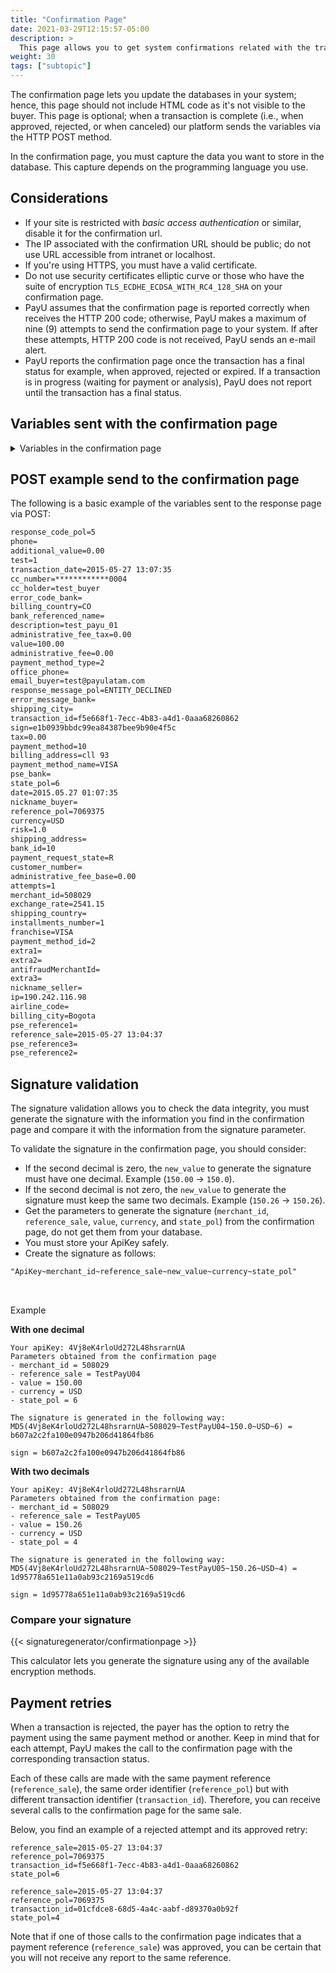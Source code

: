 ```yaml
---
title: "Confirmation Page"
date: 2021-03-29T12:15:57-05:00
description: >
  This page allows you to get system confirmations related with the transaction results. You can update your system's inventories, orders, or databases. This page is not visible to the customer and its goal is to enable communication between systems. The data is sent via the HTTP POST method. </br>If the payer generates payment retries during the payment process, a confirmation page is generated for each transaction. This page is invoked for approved and rejected states.
weight: 30
tags: ["subtopic"]
---
```


The confirmation page lets you update the databases in your system; hence, this page should not include HTML code as it's not visible to the buyer. This page is optional; when a transaction is complete (i.e., when approved, rejected, or when canceled) our platform sends the variables via the HTTP POST method.

In the confirmation page, you must capture the data you want to store in the database. This capture depends on the programming language you use.

## Considerations
* If your site is restricted with _basic access authentication_ or similar, disable it for the confirmation url.
* The IP associated with the confirmation URL should be public; do not use URL accessible from intranet or localhost.
* If you're using HTTPS, you must have a valid certificate.
* Do not use security certificates elliptic curve or those who have the suite of encryption `TLS_ECDHE_ECDSA_WITH_RC4_128_SHA` on your confirmation page.
* PayU assumes that the confirmation page is reported correctly when receives the HTTP 200 code; otherwise, PayU makes a maximum of nine (9) attempts to send the confirmation page to your system. If after these attempts, HTTP 200 code is not received, PayU sends an e-mail alert.
* PayU reports the confirmation page once the transaction has a final status for example, when approved, rejected or expired. If a transaction is in progress (waiting for payment or analysis), PayU does not report until the transaction has a final status.
 
## Variables sent with the confirmation page

<details>
<summary>Variables in the confirmation page</summary>
<br>
<div class="variables"></div>

| Field | Type | Size | Description |
|-|-|-|-|
| merchant_id | Numeric | 12 | Merchant’s ID number in PayU’s system, you find this number in the account creation mail. |
| state_pol | Alphanumeric | 32 | Indicates the status of the transaction in the system.<br>[See the transaction status in the given column]({{< ref "response-codes-and-variables.html#response-codes-sent-to-the-confirmation-page" >}}). |
| risk | Decimal (#.00) | — | Risk associated with the transaction. Values between 0 and 1.<br>The higher value, the greater the risk.<b>Format `###.00`. |
| response_code_pol | Alphanumeric | 255 | PayU’s response code.<br>[See the response codes in the given column]({{< ref "response-codes-and-variables.html#response-codes-sent-to-the-confirmation-page" >}}). |
| reference_sale | Alphanumeric | 255 | Reference of the sale or order. It must be unique for each transaction that is sent to the system. |
| reference_pol | Alphanumeric | 255 | The reference or transaction number generated by PayU. |
| sign | Alphanumeric | 255 | Digital signature created for each of one the transactions. |
| extra1 | Alphanumeric | 255 | Additional field to send information about the purchase. For example, description of the purchase if you would like to display it on the confirmation page |
| extra2 | Alphanumeric | 255 | Additional field to send information about the purchase. For example, internal codes of the products |
| payment_method | Numeric | — | The internal identifier of the payment method used.<br>[See the codes of the payment methods]({{< ref "response-codes-and-variables.html#codes-of-the-payment-methods" >}}). |
| payment_method_type | Numeric | — | The payment method type used for the payment. |
| installments_number | Numeric | — | Number of installments in which the credit card payment was deferred. |
| value | Numeric | 14,2 | Total amount of the transaction. It can contain two decimal digits. For example, 10000.00 or 10000 |
| tax | Numeric | 14,2 | VAT value of the transaction, if VAT zero is sent the system will automatically apply the 19%. It can contain two decimal digits. For example: 19000.00. In case you have no VAT you should fill out 0. |
| additional_value | Numeric | 14,2 | Non commissionaire Additional Value. |
| transaction_date | Date(YYYY-MM-DD HH:mm:ss) | — | The date the transaction was made. |
| currency | Alphanumeric | 3 | The currency in which the payment is made.<br>[See the accepted currencies]({{< ref "response-codes-and-variables.html#accepted-currencies" >}}). |
| email_buyer | Alphanumeric | 255 | Field that contains the buyer’s e-mail to notify the transaction’s result by email. It's recommended to validate it when the data is taken from a form. |
| cus | Alphanumeric | 64 | The cus (unique tracking code) is the payment’s reference within the Bank, it applies only to payments with PSE |
| pse_bank | Alphanumeric | 255 | The name of the bank, applies only to payments with PSE. |
| test | Boolean (true, false) | — | Variable to identify whether the operation was a test. |
| description | Alphanumeric | 255 | Description of the sale. |
| billing_address | Alphanumeric | 255 | The billing address |
| shipping_address | Alphanumeric | 50 | The delivery address for the merchandise. |
| phone | Alphanumeric | 20 | The buyer’s residence phone. |
| office_phone | Alphanumeric | 20 | The buyer’s daytime phone. |
| account_number_ach | Alphanumeric | 36 | The transaction’s identifier. |
| account_type_ach | Alphanumeric | 36 | The transaction’s identifier. |
| administrative_fee | Decimal (#.00) | — | Value of the administrative fee |
| administrative_fee_base | Decimal (#.00) | — | Base value of the administrative fee |
| administrative_fee_tax | Decimal (#.00) | — | Tax value of the administrative fee |
| airline_code | Alphanumeric | 4 | Airline code |
| attempts | Numeric | — | Number of attempts of sending the confirmation. |
| authorization_code | Alphanumeric | 12 | Sale’s authorization code |
| bank_id | Alphanumeric | 255 | Bank identifier |
| billing_city | Alphanumeric | 255 | The billing city. |
| billing_country | Alphanumeric | 2 | The ISO code of the country associated with the billing address. |
| commision_pol | Decimal (#.00) | — | Value of the commission. |
| commision_pol_currency | Alphanumeric | 3 | Currency of the commission |
| customer_number | Numeric | — | Customer number. |
| date | Date (YYYY-MM-DD HH:mm:ss) | — | Date of the operation. |
| error_code_bank | Alphanumeric | 255 | Error code of the bank. |
| error_message_bank | Alphanumeric | 255 | Error message of the bank |
| exchange_rate | Decimal (#.00) | — | Value of the exchange rate. |
| ip | Alphanumeric | 39 | The IP address from which the transaction was made. |
| nickname_buyer | Alphanumeric | 150 | Short name of the buyer. |
| nickname_seller | Alphanumeric | 150 | Short name of the seller. |
| payment_method_id | Numeric | — | Identifier of payment methods.<br>[See the codes of the payment methods]({{< ref "response-codes-and-variables.html#codes-of-the-payment-methods" >}}). |
| payment_request_state | Alphanumeric | 32 | Status of the payment request. |
| pseReference1 | Alphanumeric | 255 | Reference no. 1 for PSE payments. |
| pseReference2 | Alphanumeric | 255 | Reference no. 2 for PSE payments. |
| pseReference3 | Alphanumeric | 255 | Reference no. 3 for PSE payments. |
| response_message_pol | Alphanumeric | 255 | PayU’s response message.<br>[See the response messages in the given column]({{< ref "response-codes-and-variables.html#response-codes-sent-to-the-confirmation-page" >}}). |
| shipping_city | Alphanumeric | 50 | The city where the merchandise is delivered. |
| shipping_country | Alphanumeric | 2 | The ISO code associated with the country where the merchandise is delivered. |
| transaction_bank_id | Alphanumeric | 255 | ID of the transaction in the bank's system. |
| transaction_id | Alphanumeric | 36 | Transaction identifier. |
| payment_method_name | Alfa Numeric | 255 | Payment method used in the payment, for example VISA. |

</details>

## POST example send to the confirmation page
The following is a basic example of the variables sent to the response page via POST:

```HTML
response_code_pol=5
phone=
additional_value=0.00
test=1
transaction_date=2015-05-27 13:07:35
cc_number=************0004
cc_holder=test_buyer
error_code_bank=
billing_country=CO
bank_referenced_name=
description=test_payu_01
administrative_fee_tax=0.00
value=100.00
administrative_fee=0.00
payment_method_type=2
office_phone=
email_buyer=test@payulatam.com
response_message_pol=ENTITY_DECLINED
error_message_bank=
shipping_city=
transaction_id=f5e668f1-7ecc-4b83-a4d1-0aaa68260862
sign=e1b0939bbdc99ea84387bee9b90e4f5c
tax=0.00
payment_method=10
billing_address=cll 93
payment_method_name=VISA
pse_bank=
state_pol=6
date=2015.05.27 01:07:35
nickname_buyer=
reference_pol=7069375
currency=USD
risk=1.0
shipping_address=
bank_id=10
payment_request_state=R
customer_number=
administrative_fee_base=0.00
attempts=1
merchant_id=508029
exchange_rate=2541.15
shipping_country=
installments_number=1
franchise=VISA
payment_method_id=2
extra1=
extra2=
antifraudMerchantId=
extra3=
nickname_seller=
ip=190.242.116.98
airline_code=
billing_city=Bogota
pse_reference1=
reference_sale=2015-05-27 13:04:37
pse_reference3=
pse_reference2=
```

## Signature validation
The signature validation allows you to check the data integrity, you must generate the signature with the information you find in the confirmation page and compare it with the information from the signature parameter.

To validate the signature in the confirmation page, you should consider:

* If the second decimal is zero, the `new_value` to generate the signature must have one decimal. Example (`150.00` -> `150.0`).
* If the second decimal is not zero, the `new_value` to generate the signature must keep the same two decimals. Example (`150.26` -> `150.26`).
* Get the parameters to generate the signature (`merchant_id`, `reference_sale`, `value`, `currency`, and `state_pol`) from the confirmation page, do not get them from your database. 
* You must store your ApiKey safely.
* Create the signature as follows:

```HTML
"ApiKey~merchant_id~reference_sale~new_value~currency~state_pol"
```
<br>

Example

**With one decimal**

```
Your apiKey: 4Vj8eK4rloUd272L48hsrarnUA 
Parameters obtained from the confirmation page
- merchant_id = 508029
- reference_sale = TestPayU04
- value = 150.00
- currency = USD
- state_pol = 6

The signature is generated in the following way: 
MD5(4Vj8eK4rloUd272L48hsrarnUA~508029~TestPayU04~150.0~USD~6) = b607a2c2fa100e0947b206d41864fb86

sign = b607a2c2fa100e0947b206d41864fb86
```

**With two decimals**

```
Your apiKey: 4Vj8eK4rloUd272L48hsrarnUA 
Parameters obtained from the confirmation page:
- merchant_id = 508029
- reference_sale = TestPayU05
- value = 150.26
- currency = USD
- state_pol = 4

The signature is generated in the following way: 
MD5(4Vj8eK4rloUd272L48hsrarnUA~508029~TestPayU05~150.26~USD~4) = 1d95778a651e11a0ab93c2169a519cd6

sign = 1d95778a651e11a0ab93c2169a519cd6 
```

### Compare your signature

{{< signaturegenerator/confirmationpage >}}

This calculator lets you generate the signature using any of the available encryption methods.

## Payment retries
When a transaction is rejected, the payer has the option to retry the payment using the same payment method or another. Keep in mind that for each attempt, PayU makes the call to the confirmation page with the corresponding transaction status.

Each of these calls are made with the same payment reference (`reference_sale`), the same order identifier (`reference_pol`) but with different transaction identifier (`transaction_id`). Therefore, you can receive several calls to the confirmation page for the same sale.

Below, you find an example of a rejected attempt and its approved retry:

````
reference_sale=2015-05-27 13:04:37
reference_pol=7069375
transaction_id=f5e668f1-7ecc-4b83-a4d1-0aaa68260862
state_pol=6

reference_sale=2015-05-27 13:04:37
reference_pol=7069375
transaction_id=01cfdce8-68d5-4a4c-aabf-d89370a0b92f
state_pol=4
````

Note that if one of those calls to the confirmation page indicates that a payment reference (`reference_sale`) was approved, you can be certain that you will not receive any report to the same reference.